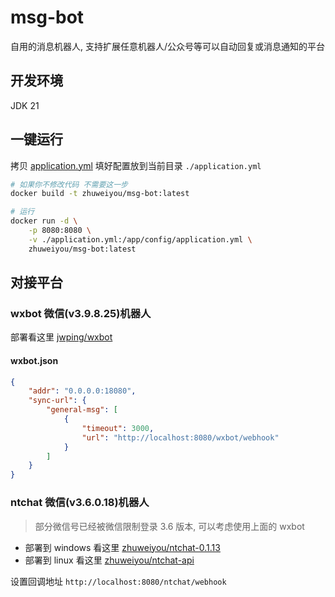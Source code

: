 # msg-bot

自用的消息机器人, 支持扩展任意机器人/公众号等可以自动回复或消息通知的平台

## 开发环境

JDK 21

## 一键运行

拷贝 [application.yml](src/main/resources/application.yml)
填好配置放到当前目录 `./application.yml`

```bash
# 如果你不修改代码 不需要这一步
docker build -t zhuweiyou/msg-bot:latest

# 运行
docker run -d \
    -p 8080:8080 \
    -v ./application.yml:/app/config/application.yml \
    zhuweiyou/msg-bot:latest
```

## 对接平台

### wxbot 微信(v3.9.8.25)机器人

部署看这里 [jwping/wxbot](https://github.com/jwping/wxbot)

#### wxbot.json

```json
{
    "addr": "0.0.0.0:18080",
    "sync-url": {
        "general-msg": [
            {
                "timeout": 3000,
                "url": "http://localhost:8080/wxbot/webhook"
            }
        ]
    }
}
```

### ntchat 微信(v3.6.0.18)机器人

> 部分微信号已经被微信限制登录 3.6 版本, 可以考虑使用上面的 wxbot

- 部署到 windows 看这里 [zhuweiyou/ntchat-0.1.13](https://github.com/zhuweiyou/ntchat-0.1.13)
- 部署到 linux 看这里 [zhuweiyou/ntchat-api](https://github.com/zhuweiyou/ntchat-api)

设置回调地址 `http://localhost:8080/ntchat/webhook`
